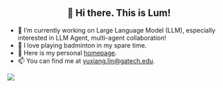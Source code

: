 <h2 align="center">👋 Hi there. This is Lum!</h2>

- 🔭 I’m currently working on Large Language Model (LLM), especially interested in LLM Agent, multi-agent collaboration!
- 🌱 I love playing badminton in my spare time.
- 💞️ Here is my personal [homepage](https://lum1104.github.io/).
- 📫 You can find me at [yuxiang.lin@gatech.edu](yuxiang.lin@gatech.edu).

<img src="https://komarev.com/ghpvc/?username=Lum1104&color=blue" />
